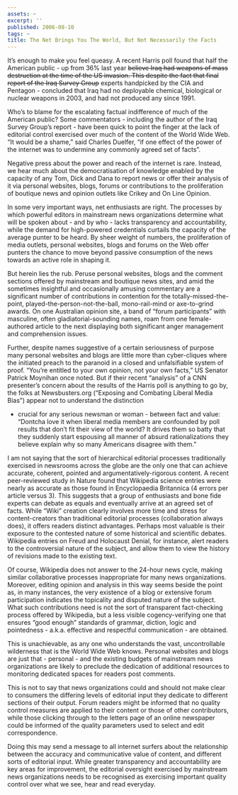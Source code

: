 ```yaml
---
assets: ~
excerpt: ''
published: 2006-08-10
tags: ~
title: The Net Brings You The World, But Not Necessarily the Facts
---
```

It’s enough to make you feel queasy. A recent Harris poll found that
half the American public - up from 36% last year ~~believe Iraq had
weapons of mass destruction at the time of the US invasion. This despite
the fact that final report of the Iraq Survey Group~~ experts handpicked
by the CIA and Pentagon - concluded that Iraq had no deployable
chemical, biological or nuclear weapons in 2003, and had not produced
any since 1991.

Who’s to blame for the escalating factual indifference of much of the
American public? Some commentators - including the author of the Iraq
Survey Group’s report - have been quick to point the finger at the lack
of editorial control exercised over much of the content of the World
Wide Web. “It would be a shame,” said Charles Duelfer, “if one effect of
the power of the internet was to undermine any commonly agreed set of
facts”.

Negative press about the power and reach of the internet is rare.
Instead, we hear much about the democratisation of knowledge enabled by
the capacity of any Tom, Dick and Dana to report news or offer their
analysis of it via personal websites, blogs, forums or contributions to
the proliferation of boutique news and opinion outlets like Crikey and
On Line Opinion.

In some very important ways, net enthusiasts are right. The processes by
which powerful editors in mainstream news organizations determine what
will be spoken about - and by who - lacks transparency and
accountability, while the demand for high-powered credentials curtails
the capacity of the average punter to be heard. By sheer weight of
numbers, the proliferation of media outlets, personal websites, blogs
and forums on the Web offer punters the chance to move beyond passive
consumption of the news towards an active role in shaping it.

But herein lies the rub. Peruse personal websites, blogs and the comment
sections offered by mainstream and boutique news sites, and amid the
sometimes insightful and occasionally amusing commentary are a
significant number of contributions in contention for the
totally-missed-the-point, played-the-person-not-the-ball, mono-rail-mind
or axe-to-grind awards. On one Australian opinion site, a band of “forum
participants” with masculine, often gladiatorial-sounding names, roam
from one female-authored article to the next displaying both significant
anger management and comprehension issues.

Further, despite names suggestive of a certain seriousness of purpose
many personal websites and blogs are little more than cyber-cliques
where the initiated preach to the paranoid in a closed and unfalsifiable
system of proof. “You’re entitled to your own opinion, not your own
facts,” US Senator Patrick Moynihan once noted. But if their recent
“analysis” of a CNN presenter’s concern about the results of the Harris
poll is anything to go by, the folks at Newsbusters.org (“Exposing and
Combating Liberal Media Bias”) appear not to understand the distinction
- crucial for any serious newsman or woman - between fact and value:
“Dontcha love it when liberal media members are confounded by poll
results that don’t fit their view of the world? It drives them so batty
that they suddenly start espousing all manner of absurd rationalizations
they believe explain why so many Americans disagree with them.”

I am not saying that the sort of hierarchical editorial processes
traditionally exercised in newsrooms across the globe are the only one
that can achieve accurate, coherent, pointed and
argumentatively-rigorous content. A recent peer-reviewed study in Nature
found that Wikipedia science entries were nearly as accurate as those
found in Encyclopaedia Britannica (4 errors per article versus 3). This
suggests that a group of enthusiasts and bone fide experts can debate as
equals and eventually arrive at an agreed set of facts. While “Wiki”
creation clearly involves more time and stress for content-creators than
traditional editorial processes (collaboration always does), it offers
readers distinct advantages. Perhaps most valuable is their exposure to
the contested nature of some historical and scientific debates.
Wikipedia entries on Freud and Holocaust Denial, for instance, alert
readers to the controversial nature of the subject, and allow them to
view the history of revisions made to the existing text.

Of course, Wikipedia does not answer to the 24-hour news cycle, making
similar collaborative processes inappropriate for many news
organizations. Moreover, editing opinion and analysis in this way seems
beside the point as, in many instances, the very existence of a blog or
extensive forum participation indicates the topicality and disputed
nature of the subject. What such contributions need is not the sort of
transparent fact-checking process offered by Wikipedia, but a less
visible cogency-verifying one that ensures “good enough” standards of
grammar, diction, logic and pointedness - a.k.a. effective and
respectful communication - are obtained.

This is unachievable, as any one who understands the vast,
uncontrollable wilderness that is the World Wide Web knows. Personal
websites and blogs are just that - personal - and the existing budgets
of mainstream news organizations are likely to preclude the dedication
of additional resources to monitoring dedicated spaces for readers post
comments.

This is not to say that news organizations could and should not make
clear to consumers the differing levels of editorial input they dedicate
to different sections of their output. Forum readers might be informed
that no quality control measures are applied to their content or those
of other contributors, while those clicking through to the letters page
of an online newspaper could be informed of the quality parameters used
to select and edit correspondence.

Doing this may send a message to all internet surfers about the
relationship between the accuracy and communicative value of content,
and different sorts of editorial input. While greater transparency and
accountability are key areas for improvement, the editorial oversight
exercised by mainstream news organizations needs to be recognised as
exercising important quality control over what we see, hear and read
everyday.